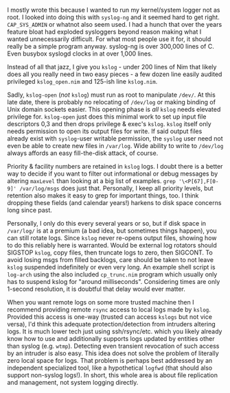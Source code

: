 I mostly wrote this because I wanted to run my kernel/system logger not as
root.  I looked into doing this with `syslog-ng` and it seemed hard to get
right.  `CAP_SYS_ADMIN` or whatnot also seem used.  I had a hunch that over
the years feature bloat had exploded sysloggers beyond reason making what I
wanted unnecessarily difficult.  For what most people use it for, it should
really be a simple program anyway.  syslog-ng is over 300,000 lines of C.
Even busybox syslogd clocks in at over 1,000 lines.

Instead of all that jazz, I give you `kslog` - under 200 lines of Nim that
likely does all you really need in two easy pieces - a few dozen line easily
audited privileged `kslog_open.nim` and 125-ish line `kslog.nim`.

Sadly, `kslog-open` (*not* `kslog`) must run as root to manipulate `/dev/`.
At this late date, there is probably no relocating of `/dev/log` or making
binding of Unix domain sockets easier.  This opening phase is *all* `kslog`
needs elevated privilege for.  `kslog-open` just does this minimal work to
set up input file descriptors 0,3 and then drops privilege & exec's `kslog`.
`kslog` itself only needs permission to open its output files for write.
If said output files already exist with `syslog`-user writable permission,
the `syslog` user need not even be able to create new files in `/var/log`.
Wide ability to write to `/dev/log` always affords an easy fill-the-disk
attack, of course.

Priority & facility numbers are retained in `kslog` logs.  I doubt there
is a better way to decide if you want to filter out informational or debug
messages by altering `maxLevel` than looking at a big list of examples.
`grep '\<P[67],F[0-9]' /var/log/msgs` does just that.  Personally, I keep
all priority levels, but retention also makes it easy to grep for important
things, too.  I think dropping these fields (and calendar years!) harkens
to disk space concerns long since past.

Personally, I only do this every several years or so, but if disk space in
`/var/log/` is at a premium (a bad idea, but sometimes things happen), you
can still rotate logs.  Since `kslog` never re-opens output files, showing
how to do this reliably here is warranted.  Would be external log rotators
should SIGSTOP `kslog`, copy files, then truncate logs to zero, then SIGCONT.
To avoid losing msgs from filled backlogs, care should be taken to not leave
`kslog` suspended indefinitely or even very long.  An example shell script is
`log-arch` using the also included `cp_trunc.nim` program which usually only
has to suspend kslog for "around milliseconds".  Considering times are only
1-second resolution, it is doubtful that delay would ever matter.

When you want remote logs on some more trusted machine then I recommend
providing remote `rsync` access to local logs made by `kslog`.  Provided
this access is one-way (trusted can access `kslogs` but not vice versa),
I'd think this adequate protection/detection from intruders altering logs.
It is much lower tech just using ssh/rsync/etc. which you likely already
know how to use and additionally supports logs updated by entities other
than syslog (e.g. `wtmp`).  Detecting even transient revocation of such
access by an intruder is also easy.  This idea does not solve the problem
of literally zero local space for logs.  That problem is perhaps best
addressed by an independent specialized tool, like a hypothetical `logfwd`
(that should also support non-syslog logs!).  In short, this whole area is
about file replication and management, not system logging directly.
